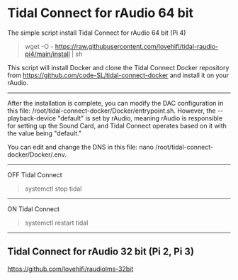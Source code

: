 # Tidal Connect for rAudio 64 bit

The simple script install Tidal Connect for rAudio 64 bit (Pi 4)
>
> wget -O - https://raw.githubusercontent.com/lovehifi/tidal-raudio-pi4/main/install | sh
>
This script will install Docker and clone the Tidal Connect Docker repository from https://github.com/code-SL/tidal-connect-docker and install it on your rAudio.
>
-------------
>
After the installation is complete, you can modify the DAC configuration in this file: /root/tidal-connect-docker/Docker/entrypoint.sh. However, the --playback-device "default" is set by rAudio, meaning rAudio is responsible for setting up the Sound Card, and Tidal Connect operates based on it with the value being "default."

You can edit and change the DNS in this file: nano /root/tidal-connect-docker/Docker/.env.
>
---------------
OFF Tidal Connect
> systemctl stop tidal
>
---------------
ON Tidal Connect
> systemctl restart tidal
>
------------------
>
## Tidal Connect for rAudio 32 bit (Pi 2, Pi 3)
>
https://github.com/lovehifi/raudiolms-32bit
